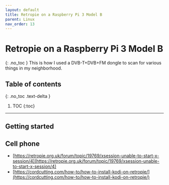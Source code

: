 ```yaml
---
layout: default
title: Retropie on a Raspberry Pi 3 Model B
parent: Linux
nav_order: 13
---
```

# Retropie on a Raspberry Pi 3 Model B
{: .no_toc }
This is how I used a DVB-T+DVB+FM dongle to scan for various things in my neighborhood.

## Table of contents
{: .no_toc .text-delta }

1. TOC
{:toc}
---
## Getting started



## Cell phone


* [https://retropie.org.uk/forum/topic/19769/xsession-unable-to-start-x-session/4](https://retropie.org.uk/forum/topic/19769/xsession-unable-to-start-x-session/4)
* [https://cordcutting.com/how-to/how-to-install-kodi-on-retropie/](https://cordcutting.com/how-to/how-to-install-kodi-on-retropie/)